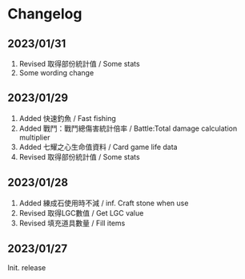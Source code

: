 # Changelog  

## 2023/01/31
1. Revised 取得部份統計值 / Some stats
1. Some wording change 

## 2023/01/29  
1. Added 快速釣魚 / Fast fishing
1. Added 戰鬥：戰鬥總傷害統計倍率 / Battle:Total damage calculation multiplier
1. Added 七耀之心生命值資料 / Card game life data
1. Revised 取得部份統計值 / Some stats

## 2023/01/28  
1. Added 練成石使用時不減 / inf. Craft stone when use
1. Revised 取得LGC數值 / Get LGC value
1. Revised 填充道具數量 / Fill items

## 2023/01/27
Init. release

